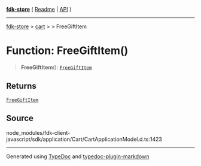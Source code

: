 [**fdk-store**](../../../README.md) ( [Readme](../../../README.md) \| [API](../../../API.md) )

---

[fdk-store](../../../API.md) > [cart](../../README.md) > [<internal>](../README.md) > FreeGiftItem

# Function: FreeGiftItem()

> **FreeGiftItem**(): [`FreeGiftItem`](../type-aliases/type-alias.FreeGiftItem.md)

## Returns

[`FreeGiftItem`](../type-aliases/type-alias.FreeGiftItem.md)

## Source

node_modules/fdk-client-javascript/sdk/application/Cart/CartApplicationModel.d.ts:1423

---

Generated using [TypeDoc](https://typedoc.org/) and [typedoc-plugin-markdown](https://www.npmjs.com/package/typedoc-plugin-markdown)
